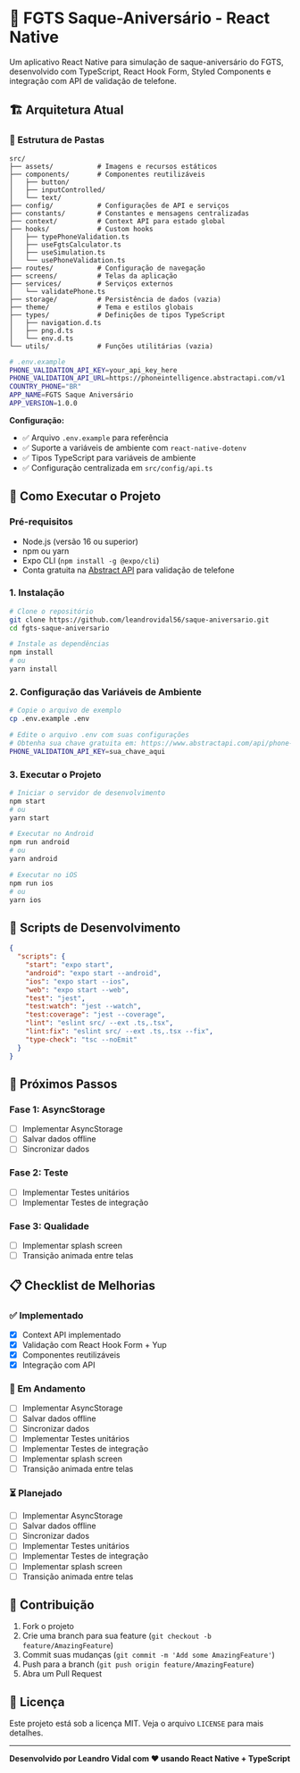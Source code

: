 # 📱 FGTS Saque-Aniversário - React Native

Um aplicativo React Native para simulação de saque-aniversário do FGTS, desenvolvido com TypeScript, React Hook Form, Styled Components e integração com API de validação de telefone.

## 🏗️ Arquitetura Atual

### 📁 Estrutura de Pastas

```
src/
├── assets/           # Imagens e recursos estáticos
├── components/       # Componentes reutilizáveis
│   ├── button/
│   ├── inputControlled/
│   └── text/
├── config/           # Configurações de API e serviços
├── constants/        # Constantes e mensagens centralizadas
├── context/          # Context API para estado global
├── hooks/            # Custom hooks
│   ├── typePhoneValidation.ts
│   ├── useFgtsCalculator.ts
│   ├── useSimulation.ts
│   └── usePhoneValidation.ts
├── routes/           # Configuração de navegação
├── screens/          # Telas da aplicação
├── services/         # Serviços externos
│   └── validatePhone.ts
├── storage/          # Persistência de dados (vazia)
├── theme/            # Tema e estilos globais
├── types/            # Definições de tipos TypeScript
│   ├── navigation.d.ts
│   ├── png.d.ts
│   └── env.d.ts
└── utils/            # Funções utilitárias (vazia)
```

```bash
# .env.example
PHONE_VALIDATION_API_KEY=your_api_key_here
PHONE_VALIDATION_API_URL=https://phoneintelligence.abstractapi.com/v1
COUNTRY_PHONE="BR"
APP_NAME=FGTS Saque Aniversário
APP_VERSION=1.0.0
```

**Configuração:**

- ✅ Arquivo `.env.example` para referência
- ✅ Suporte a variáveis de ambiente com `react-native-dotenv`
- ✅ Tipos TypeScript para variáveis de ambiente
- ✅ Configuração centralizada em `src/config/api.ts`

## 🚀 Como Executar o Projeto

### Pré-requisitos

- Node.js (versão 16 ou superior)
- npm ou yarn
- Expo CLI (`npm install -g @expo/cli`)
- Conta gratuita na [Abstract API](https://www.abstractapi.com/api/phone-validation-api) para validação de telefone

### 1. Instalação

```bash
# Clone o repositório
git clone https://github.com/leandrovidal56/saque-aniversario.git
cd fgts-saque-aniversario

# Instale as dependências
npm install
# ou
yarn install
```

### 2. Configuração das Variáveis de Ambiente

```bash
# Copie o arquivo de exemplo
cp .env.example .env

# Edite o arquivo .env com suas configurações
# Obtenha sua chave gratuita em: https://www.abstractapi.com/api/phone-validation-api
PHONE_VALIDATION_API_KEY=sua_chave_aqui
```

### 3. Executar o Projeto

```bash
# Iniciar o servidor de desenvolvimento
npm start
# ou
yarn start

# Executar no Android
npm run android
# ou
yarn android

# Executar no iOS
npm run ios
# ou
yarn ios
```

## 🔧 Scripts de Desenvolvimento

```json
{
  "scripts": {
    "start": "expo start",
    "android": "expo start --android",
    "ios": "expo start --ios",
    "web": "expo start --web",
    "test": "jest",
    "test:watch": "jest --watch",
    "test:coverage": "jest --coverage",
    "lint": "eslint src/ --ext .ts,.tsx",
    "lint:fix": "eslint src/ --ext .ts,.tsx --fix",
    "type-check": "tsc --noEmit"
  }
}
```

## 🎯 Próximos Passos

### Fase 1: AsyncStorage

- [ ] Implementar AsyncStorage
- [ ] Salvar dados offline
- [ ] Sincronizar dados

### Fase 2: Teste

- [ ] Implementar Testes unitários
- [ ] Implementar Testes de integração

### Fase 3: Qualidade

- [ ] Implementar splash screen
- [ ] Transição animada entre telas

## 📋 Checklist de Melhorias

### ✅ Implementado

- [x] Context API implementado
- [x] Validação com React Hook Form + Yup
- [x] Componentes reutilizáveis
- [x] Integração com API

### 🔄 Em Andamento

- [ ] Implementar AsyncStorage
- [ ] Salvar dados offline
- [ ] Sincronizar dados
- [ ] Implementar Testes unitários
- [ ] Implementar Testes de integração
- [ ] Implementar splash screen
- [ ] Transição animada entre telas

### ⏳ Planejado

- [ ] Implementar AsyncStorage
- [ ] Salvar dados offline
- [ ] Sincronizar dados
- [ ] Implementar Testes unitários
- [ ] Implementar Testes de integração
- [ ] Implementar splash screen
- [ ] Transição animada entre telas

## 🤝 Contribuição

1. Fork o projeto
2. Crie uma branch para sua feature (`git checkout -b feature/AmazingFeature`)
3. Commit suas mudanças (`git commit -m 'Add some AmazingFeature'`)
4. Push para a branch (`git push origin feature/AmazingFeature`)
5. Abra um Pull Request

## 📄 Licença

Este projeto está sob a licença MIT. Veja o arquivo `LICENSE` para mais detalhes.

---

**Desenvolvido por Leandro Vidal com ❤️ usando React Native + TypeScript**
